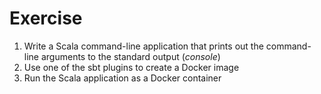 # Exercise
1. Write a Scala command-line application that prints out the command-line arguments to the standard output (_console_)
2. Use one of the sbt plugins to create a Docker image
3. Run the Scala application as a Docker container